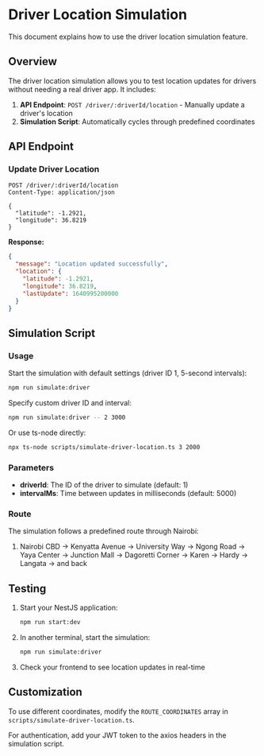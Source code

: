 # Driver Location Simulation

This document explains how to use the driver location simulation feature.

## Overview

The driver location simulation allows you to test location updates for drivers without needing a real driver app. It includes:

1. **API Endpoint**: `POST /driver/:driverId/location` - Manually update a driver's location
2. **Simulation Script**: Automatically cycles through predefined coordinates

## API Endpoint

### Update Driver Location
```http
POST /driver/:driverId/location
Content-Type: application/json

{
  "latitude": -1.2921,
  "longitude": 36.8219
}
```

**Response:**
```json
{
  "message": "Location updated successfully",
  "location": {
    "latitude": -1.2921,
    "longitude": 36.8219,
    "lastUpdate": 1640995200000
  }
}
```

## Simulation Script

### Usage

Start the simulation with default settings (driver ID 1, 5-second intervals):
```bash
npm run simulate:driver
```

Specify custom driver ID and interval:
```bash
npm run simulate:driver -- 2 3000
```

Or use ts-node directly:
```bash
npx ts-node scripts/simulate-driver-location.ts 3 2000
```

### Parameters
- **driverId**: The ID of the driver to simulate (default: 1)
- **intervalMs**: Time between updates in milliseconds (default: 5000)

### Route
The simulation follows a predefined route through Nairobi:
1. Nairobi CBD → Kenyatta Avenue → University Way → Ngong Road → Yaya Center → Junction Mall → Dagoretti Corner → Karen → Hardy → Langata → and back

## Testing

1. Start your NestJS application:
   ```bash
   npm run start:dev
   ```

2. In another terminal, start the simulation:
   ```bash
   npm run simulate:driver
   ```

3. Check your frontend to see location updates in real-time

## Customization

To use different coordinates, modify the `ROUTE_COORDINATES` array in `scripts/simulate-driver-location.ts`.

For authentication, add your JWT token to the axios headers in the simulation script.

